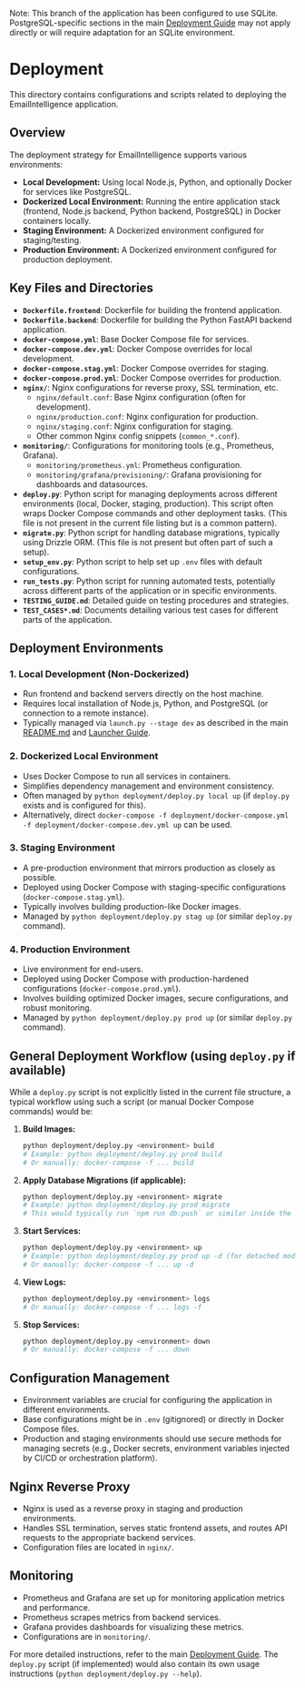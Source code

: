 Note: This branch of the application has been configured to use SQLite. PostgreSQL-specific sections in the main [Deployment Guide](../../docs/deployment_guide.md) may not apply directly or will require adaptation for an SQLite environment.

# Deployment

This directory contains configurations and scripts related to deploying the EmailIntelligence application.

## Overview

The deployment strategy for EmailIntelligence supports various environments:
-   **Local Development:** Using local Node.js, Python, and optionally Docker for services like PostgreSQL.
-   **Dockerized Local Environment:** Running the entire application stack (frontend, Node.js backend, Python backend, PostgreSQL) in Docker containers locally.
-   **Staging Environment:** A Dockerized environment configured for staging/testing.
-   **Production Environment:** A Dockerized environment configured for production deployment.

## Key Files and Directories

-   **`Dockerfile.frontend`**: Dockerfile for building the frontend application.
-   **`Dockerfile.backend`**: Dockerfile for building the Python FastAPI backend application.
-   **`docker-compose.yml`**: Base Docker Compose file for services.
-   **`docker-compose.dev.yml`**: Docker Compose overrides for local development.
-   **`docker-compose.stag.yml`**: Docker Compose overrides for staging.
-   **`docker-compose.prod.yml`**: Docker Compose overrides for production.
-   **`nginx/`**: Nginx configurations for reverse proxy, SSL termination, etc.
    -   `nginx/default.conf`: Base Nginx configuration (often for development).
    -   `nginx/production.conf`: Nginx configuration for production.
    -   `nginx/staging.conf`: Nginx configuration for staging.
    -   Other common Nginx config snippets (`common_*.conf`).
-   **`monitoring/`**: Configurations for monitoring tools (e.g., Prometheus, Grafana).
    -   `monitoring/prometheus.yml`: Prometheus configuration.
    -   `monitoring/grafana/provisioning/`: Grafana provisioning for dashboards and datasources.
-   **`deploy.py`**: Python script for managing deployments across different environments (local, Docker, staging, production). This script often wraps Docker Compose commands and other deployment tasks. (This file is not present in the current file listing but is a common pattern).
-   **`migrate.py`**: Python script for handling database migrations, typically using Drizzle ORM. (This file is not present but often part of such a setup).
-   **`setup_env.py`**: Python script to help set up `.env` files with default configurations.
-   **`run_tests.py`**: Python script for running automated tests, potentially across different parts of the application or in specific environments.
-   **`TESTING_GUIDE.md`**: Detailed guide on testing procedures and strategies.
-   **`TEST_CASES*.md`**: Documents detailing various test cases for different parts of the application.

## Deployment Environments

### 1. Local Development (Non-Dockerized)

-   Run frontend and backend servers directly on the host machine.
-   Requires local installation of Node.js, Python, and PostgreSQL (or connection to a remote instance).
-   Typically managed via `launch.py --stage dev` as described in the main [README.md](../../README.md) and [Launcher Guide](../../docs/launcher_guide.md).

### 2. Dockerized Local Environment

-   Uses Docker Compose to run all services in containers.
-   Simplifies dependency management and environment consistency.
-   Often managed by `python deployment/deploy.py local up` (if `deploy.py` exists and is configured for this).
-   Alternatively, direct `docker-compose -f deployment/docker-compose.yml -f deployment/docker-compose.dev.yml up` can be used.

### 3. Staging Environment

-   A pre-production environment that mirrors production as closely as possible.
-   Deployed using Docker Compose with staging-specific configurations (`docker-compose.stag.yml`).
-   Typically involves building production-like Docker images.
-   Managed by `python deployment/deploy.py stag up` (or similar `deploy.py` command).

### 4. Production Environment

-   Live environment for end-users.
-   Deployed using Docker Compose with production-hardened configurations (`docker-compose.prod.yml`).
-   Involves building optimized Docker images, secure configurations, and robust monitoring.
-   Managed by `python deployment/deploy.py prod up` (or similar `deploy.py` command).

## General Deployment Workflow (using `deploy.py` if available)

While a `deploy.py` script is not explicitly listed in the current file structure, a typical workflow using such a script (or manual Docker Compose commands) would be:

1.  **Build Images:**
    ```bash
    python deployment/deploy.py <environment> build
    # Example: python deployment/deploy.py prod build
    # Or manually: docker-compose -f ... build
    ```
2.  **Apply Database Migrations (if applicable):**
    ```bash
    python deployment/deploy.py <environment> migrate
    # Example: python deployment/deploy.py prod migrate
    # This would typically run `npm run db:push` or similar inside the appropriate container.
    ```
3.  **Start Services:**
    ```bash
    python deployment/deploy.py <environment> up
    # Example: python deployment/deploy.py prod up -d (for detached mode)
    # Or manually: docker-compose -f ... up -d
    ```
4.  **View Logs:**
    ```bash
    python deployment/deploy.py <environment> logs
    # Or manually: docker-compose -f ... logs -f
    ```
5.  **Stop Services:**
    ```bash
    python deployment/deploy.py <environment> down
    # Or manually: docker-compose -f ... down
    ```

## Configuration Management

-   Environment variables are crucial for configuring the application in different environments.
-   Base configurations might be in `.env` (gitignored) or directly in Docker Compose files.
-   Production and staging environments should use secure methods for managing secrets (e.g., Docker secrets, environment variables injected by CI/CD or orchestration platform).

## Nginx Reverse Proxy

-   Nginx is used as a reverse proxy in staging and production environments.
-   Handles SSL termination, serves static frontend assets, and routes API requests to the appropriate backend services.
-   Configuration files are located in `nginx/`.

## Monitoring

-   Prometheus and Grafana are set up for monitoring application metrics and performance.
-   Prometheus scrapes metrics from backend services.
-   Grafana provides dashboards for visualizing these metrics.
-   Configurations are in `monitoring/`.

For more detailed instructions, refer to the main [Deployment Guide](../../docs/deployment_guide.md). The `deploy.py` script (if implemented) would also contain its own usage instructions (`python deployment/deploy.py --help`).
